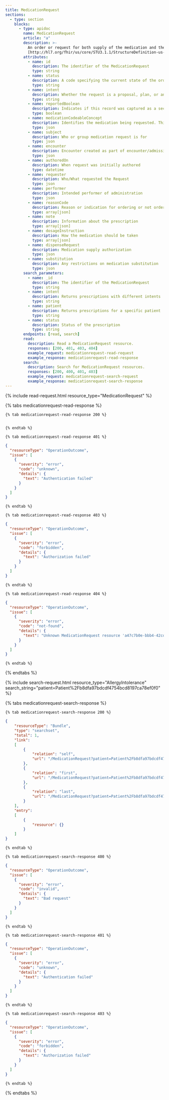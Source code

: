 ```yaml
---
title: MedicationRequest
sections:
  - type: section
    blocks:
      - type: apidoc
        name: MedicationRequest
        article: "a"
        description: >-
          An order or request for both supply of the medication and the instructions for administration of the medication to a patient. The resource is called "MedicationRequest" rather than "MedicationPrescription" or "MedicationOrder" to generalize the use across inpatient and outpatient settings, including care plans, etc., and to harmonize with workflow patterns.<br><br>
          [http://hl7.org/fhir/us/core/STU3.1.1/StructureDefinition-us-core-medicationrequest.html](http://hl7.org/fhir/us/core/STU3.1.1/StructureDefinition-us-core-medicationrequest.html)
        attributes:
          - name: id
            description: The identifier of the MedicationRequest
            type: string
          - name: status
            description: A code specifying the current state of the order. Generally, this will be active or completed state
            type: string
          - name: intent
            description: Whether the request is a proposal, plan, or an original order
            type: string
          - name: reportedBoolean
            description: Indicates if this record was captured as a secondary 'reported' record rather than as an original primary source-of-truth record
            type: boolean
          - name: medicationCodeableConcept
            description: Identifies the medication being requested. This is simply an attribute carrying a code that identifies the medication from a known list of medications.
            type: json
          - name: subject
            description: Who or group medication request is for
            type: json
          - name: encounter
            description: Encounter created as part of encounter/admission/stay
            type: json
          - name: authoredOn
            description: When request was initially authored
            type: datetime
          - name: requester
            description: Who/What requested the Request
            type: json
          - name: performer
            description: Intended performer of administration
            type: json
          - name: reasonCode
            description: Reason or indication for ordering or not ordering the medication
            type: array[json]
          - name: note
            description: Information about the prescription
            type: array[json]
          - name: dosageInstruction
            description: How the medication should be taken
            type: array[json]
          - name: dispenseRequest
            description: Medication supply authorization
            type: json
          - name: substitution
            description: Any restrictions on medication substitution
            type: json
        search_parameters:
          - name: _id
            description: The identifier of the MedicationRequest
            type: string
          - name: intent
            description: Returns prescriptions with different intents	
            type: string
          - name: patient
            description: Returns prescriptions for a specific patient	
            type: string
          - name: status
            description: Status of the prescription
            type: string
        endpoints: [read, search]
        read:
          description: Read a MedicationRequest resource.
          responses: [200, 401, 403, 404]
          example_request: medicationrequest-read-request
          example_response: medicationrequest-read-response
        search:
          description: Search for MedicationRequest resources.
          responses: [200, 400, 401, 403]
          example_request: medicationrequest-search-request
          example_response: medicationrequest-search-response
---
```


<div id="medicationrequest-read-request">
{%  include read-request.html resource_type="MedicationRequest" %}
</div>

<div id="medicationrequest-read-response">

  {% tabs medicationrequest-read-response %}

    {% tab medicationrequest-read-response 200 %}
```json
```
    {% endtab %}

    {% tab medicationrequest-read-response 401 %}
```json
{
  "resourceType": "OperationOutcome",
  "issue": [
    {
      "severity": "error",
      "code": "unknown",
      "details": {
        "text": "Authentication failed"
      }
    }
  ]
}
```
    {% endtab %}

    {% tab medicationrequest-read-response 403 %}
```json
{
  "resourceType": "OperationOutcome",
  "issue": [
    {
      "severity": "error",
      "code": "forbidden",
      "details": {
        "text": "Authorization failed"
      }
    }
  ]
}
```
    {% endtab %}

    {% tab medicationrequest-read-response 404 %}
```json
{
  "resourceType": "OperationOutcome",
  "issue": [
    {
      "severity": "error",
      "code": "not-found",
      "details": {
        "text": "Unknown MedicationRequest resource 'a47c7b0e-bbb4-42cd-bc4a-df259d148ea1'"
      }
    }
  ]
}
```
    {% endtab %}

  {% endtabs %}

</div>

<div id="medicationrequest-search-request">
{% include search-request.html resource_type="AllergyIntolerance" search_string="patient=Patient%2Fb8dfa97bdcdf4754bcd8197ca78ef0f0" %}
</div>

<div id="medicationrequest-search-response">

  {% tabs medicationrequest-search-response %}

    {% tab medicationrequest-search-response 200 %}
```json
{
    "resourceType": "Bundle",
    "type": "searchset",
    "total": 1,
    "link":
    [
        {
            "relation": "self",
            "url": "/MedicationRequest?patient=Patient%2Fb8dfa97bdcdf4754bcd8197ca78ef0f0&_count=10&_offset=0"
        },
        {
            "relation": "first",
            "url": "/MedicationRequest?patient=Patient%2Fb8dfa97bdcdf4754bcd8197ca78ef0f0&_count=10&_offset=0"
        },
        {
            "relation": "last",
            "url": "/MedicationRequest?patient=Patient%2Fb8dfa97bdcdf4754bcd8197ca78ef0f0&_count=10&_offset=0"
        }
    ],
    "entry":
    [
        {
            "resource": {}
        }
    ]
}
```
    {% endtab %}

    {% tab medicationrequest-search-response 400 %}
```json
{
  "resourceType": "OperationOutcome",
  "issue": [
    {
      "severity": "error",
      "code": "invalid",
      "details": {
        "text": "Bad request"
      }
    }
  ]
}
```
    {% endtab %}

    {% tab medicationrequest-search-response 401 %}
```json
{
  "resourceType": "OperationOutcome",
  "issue": [
    {
      "severity": "error",
      "code": "unknown",
      "details": {
        "text": "Authentication failed"
      }
    }
  ]
}
```
    {% endtab %}

    {% tab medicationrequest-search-response 403 %}
```json
{
  "resourceType": "OperationOutcome",
  "issue": [
    {
      "severity": "error",
      "code": "forbidden",
      "details": {
        "text": "Authorization failed"
      }
    }
  ]
}
```
    {% endtab %}

  {% endtabs %}

</div>
